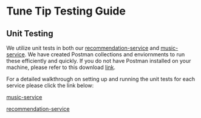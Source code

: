 # Tune Tip Testing Guide

## Unit Testing

We utilize unit tests in both our [recommendation-service](https://github.com/Group6CapstoneGroup/recommendation-service) and [music-service](https://github.com/Group6CapstoneGroup/music-service). We have created Postman collections and enviornments to run these efficiently and quickly. If you do not have Postman installed on your machine, please refer to this download [link]( https://www.postman.com/downloads/).

For a detailed walkthrough on setting up and running the unit tests for each service please click the link below:

[music-service]( https://www.youtube.com/watch?v=ASnsFLm2Q2k)

[recommendation-service](https://youtu.be/u-9IeHCHqwY)
